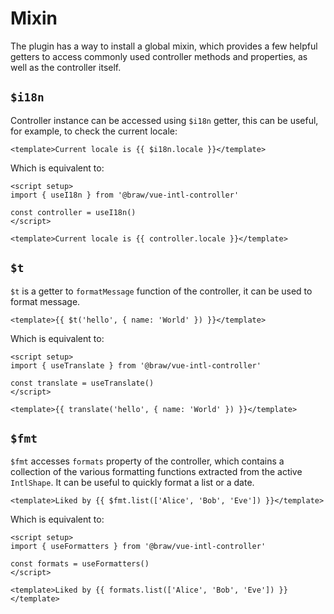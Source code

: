 # Mixin

The plugin has a way to install a global mixin, which provides a few helpful
getters to access commonly used controller methods and properties, as well as
the controller itself.

## `$i18n`

Controller instance can be accessed using `$i18n` getter, this can be useful,
for example, to check the current locale:

```vue
<template>Current locale is {{ $i18n.locale }}</template>
```

Which is equivalent to:

```vue
<script setup>
import { useI18n } from '@braw/vue-intl-controller'

const controller = useI18n()
</script>

<template>Current locale is {{ controller.locale }}</template>
```

## `$t`

`$t` is a getter to `formatMessage` function of the controller, it can be used
to format message.

```vue
<template>{{ $t('hello', { name: 'World' }) }}</template>
```

Which is equivalent to:

```vue
<script setup>
import { useTranslate } from '@braw/vue-intl-controller'

const translate = useTranslate()
</script>

<template>{{ translate('hello', { name: 'World' }) }}</template>
```

## `$fmt`

`$fmt` accesses `formats` property of the controller, which contains a
collection of the various formatting functions extracted from the active
`IntlShape`. It can be useful to quickly format a list or a date.

```vue
<template>Liked by {{ $fmt.list(['Alice', 'Bob', 'Eve']) }}</template>
```

Which is equivalent to:

```vue
<script setup>
import { useFormatters } from '@braw/vue-intl-controller'

const formats = useFormatters()
</script>

<template>Liked by {{ formats.list(['Alice', 'Bob', 'Eve']) }}</template>
```
